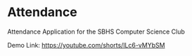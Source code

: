 # Attendance
Attendance Application for the SBHS Computer Science Club

Demo Link: https://youtube.com/shorts/lLc6-vMYbSM
